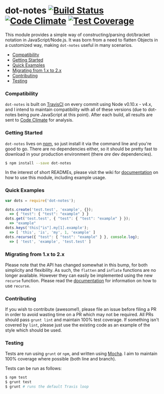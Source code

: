 dot-notes [![Build Status](https://travis-ci.org/zackehh/dot-notes.svg?branch=master)](https://travis-ci.org/zackehh/dot-notes) [![Code Climate](https://codeclimate.com/github/zackehh/dot-notes/badges/gpa.svg)](https://codeclimate.com/github/zackehh/dot-notes) [![Test Coverage](https://codeclimate.com/github/zackehh/dot-notes/badges/coverage.svg)](https://codeclimate.com/github/zackehh/dot-notes)
=========

This module provides a simple way of constructing/parsing dot/bracket notation in JavaScript/Node.js. It was born from a need to flatten Objects in a customized way, making `dot-notes` useful in many scenarios.

- [Compatibility](#compatibility)
- [Getting Started](#setup)
- [Quick Examples](#quick-examples)
- [Migrating from 1.x to 2.x](#migrating-from-1x-to-2x)
- [Contributing](#contributing)
- [Testing](#testing)

### Compatibility

`dot-notes` is built on [TravisCI](https://travis-ci.org/zackehh/dot-notes) on every commit using Node v0.10.x - v4.x, and I intend to maintain compatibility with all of these versions (due to dot-notes being pure JavaScript at this point). After each build, all results are sent to [Code Climate](https://codeclimate.com/github/zackehh/dot-notes) for analysis.

### Getting Started

`dot-notes` lives on [npm](https://www.npmjs.com/package/dot-notes), so just install it via the command line and you're good to go. There are no dependencies either, so it should be pretty fast to download in your production environment (there *are* dev dependencies).


```bash
$ npm install --save dot-notes
```

In the interest of short READMEs, please visit the wiki for [documentation](https://github.com/zackehh/dot-notes/wiki) on how to use this module, including example usage.

### Quick Examples

```javascript
var dots = require('dot-notes');

dots.create('test.test', 'example', {});
  => { "test": { "test": "example" } }
dots.get('test.test', { "test": { "test": "example" } });
  => "example"
dots.keys('this["is"].my[1].example');
  => [ 'this', 'is', 'my', 1, 'example' ]
dots.recurse({ "test": { "test": "example" } }, console.log);
  => [ 'test', 'example', 'test.test' ]

```

### Migrating from 1.x to 2.x

Please note that the API has changed somewhat in this bump, for both simplicity and flexibility. As such, the `flatten` and `inflate` functions are no longer available. However they can easily be implemented using the new `recurse` function. Please read the [documentation](https://github.com/zackehh/dot-notes/wiki/Migration-From-1.x-To-2.x) for information on how to use `recurse`.

### Contributing

If you wish to contribute (awesome!), please file an issue before filing a PR in order to avoid wasting time on a PR which may not be required. All PRs should pass `grunt lint` and maintain 100% test coverage. If something isn't covered by `lint`, please just use the existing code as an example of the style which should be used.

### Testing

Tests are run using `grunt` or `npm`, and written using [Mocha](https://mochajs.org/). I aim to maintain 100% coverage where possible (both line and branch).

Tests can be run as follows:

```bash
$ npm test
$ grunt test
$ grunt # runs the default Travis loop
```